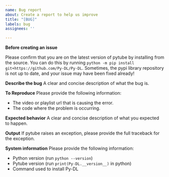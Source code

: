 ```yaml
---
name: Bug report
about: Create a report to help us improve
title: "[BUG]"
labels: bug
assignees: ''

---
```

**Before creating an issue**

Please confirm that you are on the latest version of pytube by installing from the source.
You can do this by running `python -m pip install git+https://github.com/Py-DL/Py-DL`.
Sometimes, the pypi library repository is not up to date, and your issue may have been fixed already!

**Describe the bug**
A clear and concise description of what the bug is.

**To Reproduce**
Please provide the following information:
- The video or playlist url that is causing the error.
- The code where the problem is occurring.

**Expected behavior**
A clear and concise description of what you expected to happen.

**Output**
If pytube raises an exception, please provide the full traceback for the exception.

**System information**
Please provide the following information:
- Python version (run `python --version`)
- Pytube version (run `print(Py-DL.__version__)` in python)
- Command used to install Py-DL
